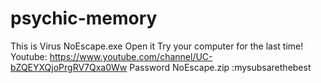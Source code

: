 # psychic-memory
This is Virus NoEscape.exe
Open it 
Try your computer for the last time!
Youtube: https://www.youtube.com/channel/UC-bZQEYXQjoPrgRV7Qxa0Ww
Password NoEscape.zip :mysubsarethebest
